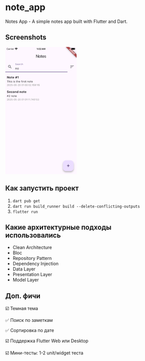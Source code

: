 # note_app

Notes App - A simple notes app built with Flutter and Dart.

## Screenshots


<img src="screenshots/home_page.png" height="400" />

## Как запустить проект

1. `dart pub get`
2. `dart run build_runner build --delete-conflicting-outputs`
3. `flutter run`

## Какие архитектурные подходы использовались

- Clean Architecture
- Bloc
- Repository Pattern
- Dependency Injection
- Data Layer
- Presentation Layer
- Model Layer

## Доп. фичи


☑️ Темная тема

✅ Поиск по заметкам

✅ Сортировка по дате

☑️ Поддержка Flutter Web или Desktop

☑️ Мини-тесты: 1-2 unit/widget теста